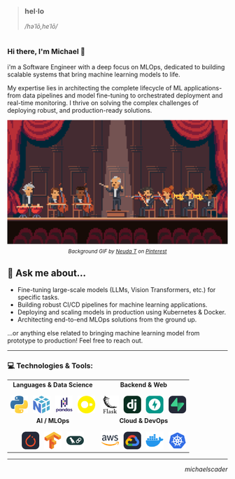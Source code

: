 <div align="left">
  



> ### hel&middot;lo
> */həˈlō,heˈlō/*

#

</div>

### Hi there, I'm Michael 👋

i'm a Software Engineer with a deep focus on MLOps, dedicated to building scalable systems that bring machine learning models to life.

My expertise lies in architecting the complete lifecycle of ML applications-from data pipelines and model fine-tuning to orchestrated deployment and real-time monitoring. I thrive on solving the complex challenges of deploying robust, and production-ready solutions.

<p align="center">
  <img src="./assets/gifs/Orchestrator.gif" alt="Orchestrator GIF" width="950"/>
  <br>
  <sub align="center">
    <i>Background GIF by <a href="https://pin.it/R5RKWyRwN">Neuda T</a> on <a href="https://www.pinterest.com/">Pinterest</a></i>
  </sub>
</p>

## 💬 Ask me about...

* Fine-tuning large-scale models (LLMs, Vision Transformers, etc.) for specific tasks.
* Building robust CI/CD pipelines for machine learning applications.
* Deploying and scaling models in production using Kubernetes & Docker.
* Architecting end-to-end MLOps solutions from the ground up.

...or anything else related to bringing machine learning model from prototype to production! Feel free to reach out.
<br/>

---

### 💻 Technologies & Tools:

<div align="left">
  <table border="0" cellspacing="0" cellpadding="15">
    <tr>
      <td align="center" valign="top">
        <strong>Languages & Data Science</strong>
        <br><br>
        <a href="https://www.python.org/" target="_blank" rel="noreferrer"><img height="40" src="./assets/icon/python.svg" alt="Python"/></a>&nbsp;&nbsp;
        <a href="https://numpy.org/" target="_blank" rel="noreferrer"><img height="40" src="./assets/icon/numpy.svg" alt="NumPy"/></a>&nbsp;&nbsp;
        <a href="https://pandas.pydata.org/" target="_blank" rel="noreferrer"><img height="40" src="./assets/icon/pandas-wordmark.svg" alt="Pandas"/></a>&nbsp;&nbsp;
        <a href="https://duckdb.org/" target="_blank" rel="noreferrer"><img height="40" src="./assets/icon/duckdbs.svg" alt="DuckDB"/></a>
      </td>
      <td align="center" valign="top">
        <strong>Backend & Web</strong>
        <br><br>
        <a href="https://flask.palletsprojects.com/en/stable/" target="_blank" rel="noreferrer"><img height="40" src="./assets/icon/flask.svg" alt="Flask"/></a>&nbsp;&nbsp;
        <a href="https://www.djangoproject.com/" target="_blank" rel="noreferrer"><img height="40" src="./assets/icon/django.svg" alt="Django"/></a>&nbsp;&nbsp;
        <a href="https://fastapi.tiangolo.com/" target="_blank" rel="noreferrer"><img height="40" src="./assets/icon/fastapi.svg" alt="FastAPI"/></a>&nbsp;&nbsp;
        <a href="https://supabase.com/" target="_blank" rel="noreferrer"><img height="40" src="./assets/icon/supabase-dark.svg" alt="Supabase"/></a>
      </td>
    </tr>
    <tr>
      <td align="center" valign="top">
        <strong>AI / MLOps</strong>
        <br><br>
        <a href="https://pytorch.org/" target="_blank" rel="noreferrer"><img height="40" src="./assets/icon/pytorch-dark.svg" alt="PyTorch"/></a>&nbsp;&nbsp;
        <a href="https://www.tensorflow.org/" target="_blank" rel="noreferrer"><img height="40" src="./assets/icon/tensorflow.svg" alt="TensorFlow"/></a>&nbsp;&nbsp;
        <a href="https://www.langchain.com/langgraph" target="_blank" rel="noreferrer"><img height="40" src="./assets/icon/langchain.svg" alt="LangChain"/></a>
      </td>
      <td align="center" valign="top">
        <strong>Cloud & DevOps</strong>
        <br><br>
        <a href="https://aws.amazon.com/" target="_blank" rel="noreferrer"><img height="40" src="./assets/icon/aws.svg" alt="AWS"/></a>&nbsp;&nbsp;
        <a href="https://cloud.google.com/" target="_blank" rel="noreferrer"><img height="40" src="./assets/icon/gcp-dark.svg" alt="GCP"/></a>&nbsp;&nbsp;
        <a href="https://www.docker.com/" target="_blank" rel="noreferrer"><img height="40" src="./assets/icon/docker-icon.svg" alt="Docker"/></a>&nbsp;&nbsp;
        <a href="https://kubernetes.io/" target="_blank" rel="noreferrer"><img height="40" src="./assets/icon/kubernetes.svg" alt="Kubernetes"/></a>
      </td>
    </tr>
  </table>
</div>

---
<p align="right">
  <em>michaelscader</em>
  <br>
</p>
